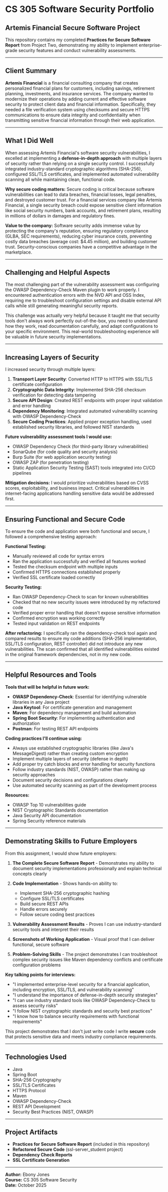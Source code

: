 # CS 305 Software Security Portfolio

## Artemis Financial Secure Software Project

This repository contains my completed **Practices for Secure Software Report** from Project Two, demonstrating my ability to implement enterprise-grade security features and conduct vulnerability assessments.

---

## Client Summary

**Artemis Financial** is a financial consulting company that creates personalized financial plans for customers, including savings, retirement planning, investments, and insurance services. The company wanted to modernize their operations by adding current and effective software security to protect client data and financial information. Specifically, they needed a file verification system using checksums and secure HTTPS communications to ensure data integrity and confidentiality when transmitting sensitive financial information through their web application.

---

## What I Did Well

When assessing Artemis Financial's software security vulnerabilities, I excelled at implementing a **defense-in-depth approach** with multiple layers of security rather than relying on a single security control. I successfully integrated industry-standard cryptographic algorithms (SHA-256), configured SSL/TLS certificates, and implemented automated vulnerability scanning all while maintaining clean, functional code.

**Why secure coding matters:** Secure coding is critical because software vulnerabilities can lead to data breaches, financial losses, legal penalties, and destroyed customer trust. For a financial services company like Artemis Financial, a single security breach could expose sensitive client information like social security numbers, bank accounts, and retirement plans, resulting in millions of dollars in damages and regulatory fines.

**Value to the company:** Software security adds immense value by protecting the company's reputation, ensuring regulatory compliance (GLBA, SEC requirements), reducing cyber insurance costs, preventing costly data breaches (average cost: $4.45 million), and building customer trust. Security-conscious companies have a competitive advantage in the marketplace.

---

## Challenging and Helpful Aspects

The most challenging part of the vulnerability assessment was configuring the OWASP Dependency-Check Maven plugin to work properly. I encountered authentication errors with the NVD API and OSS Index, requiring me to troubleshoot configuration settings and disable external API calls while still generating meaningful security reports.

This challenge was actually very helpful because it taught me that security tools don't always work perfectly out-of-the-box, you need to understand how they work, read documentation carefully, and adapt configurations to your specific environment. This real-world troubleshooting experience will be valuable in future security implementations.

---

## Increasing Layers of Security

I increased security through multiple layers:

1. **Transport Layer Security**: Converted HTTP to HTTPS with SSL/TLS certificate configuration
2. **Cryptographic Data Integrity**: Implemented SHA-256 checksum verification for detecting data tampering
3. **Secure API Design**: Created REST endpoints with proper input validation and error handling
4. **Dependency Monitoring**: Integrated automated vulnerability scanning with OWASP Dependency-Check
5. **Secure Coding Practices**: Applied proper exception handling, used established security libraries, and followed NIST standards

**Future vulnerability assessment tools I would use:**
- OWASP Dependency Check (for third-party library vulnerabilities)
- SonarQube (for code quality and security analysis)
- Burp Suite (for web application security testing)
- OWASP ZAP (for penetration testing)
- Static Application Security Testing (SAST) tools integrated into CI/CD pipelines

**Mitigation decisions:** I would prioritize vulnerabilities based on CVSS scores, exploitability, and business impact. Critical vulnerabilities in internet-facing applications handling sensitive data would be addressed first.

---

## Ensuring Functional and Secure Code

To ensure the code and application were both functional and secure, I followed a comprehensive testing approach:

**Functional Testing:**
- Manually reviewed all code for syntax errors
- Ran the application successfully and verified all features worked
- Tested the checksum endpoint with multiple inputs
- Confirmed HTTPS connections established properly
- Verified SSL certificate loaded correctly

**Security Testing:**
- Ran OWASP Dependency-Check to scan for known vulnerabilities
- Checked that no new security issues were introduced by my refactored code
- Verified proper error handling that doesn't expose sensitive information
- Confirmed encryption was working correctly
- Tested input validation on REST endpoints

**After refactoring:** I specifically ran the dependency-check tool again and compared results to ensure my code additions (SHA-256 implementation, SSL/TLS configuration, REST controller) did not introduce any new vulnerabilities. The scan confirmed that all identified vulnerabilities existed in the original framework dependencies, not in my new code.

---

## Helpful Resources and Tools

**Tools that will be helpful in future work:**
- **OWASP Dependency-Check**: Essential for identifying vulnerable libraries in any Java project
- **Java Keytool**: For certificate generation and management
- **Maven**: For dependency management and build automation
- **Spring Boot Security**: For implementing authentication and authorization
- **Postman**: For testing REST API endpoints

**Coding practices I'll continue using:**
- Always use established cryptographic libraries (like Java's MessageDigest) rather than creating custom encryption
- Implement multiple layers of security (defense in depth)
- Add proper try catch blocks and error handling for security functions
- Follow industry standards (NIST, OWASP) rather than making up security approaches
- Document security decisions and configurations clearly
- Use automated security scanning as part of the development process

**Resources:**
- OWASP Top 10 vulnerabilities guide
- NIST Cryptographic Standards documentation
- Java Security API documentation
- Spring Security reference materials

---

## Demonstrating Skills to Future Employers

From this assignment, I would show future employers:

1. **The Complete Secure Software Report** - Demonstrates my ability to document security implementations professionally and explain technical concepts clearly

2. **Code Implementation** - Shows hands-on ability to:
   - Implement SHA-256 cryptographic hashing
   - Configure SSL/TLS certificates
   - Build secure REST APIs
   - Handle errors securely
   - Follow secure coding best practices

3. **Vulnerability Assessment Results** - Proves I can use industry-standard security tools and interpret their results

4. **Screenshots of Working Application** - Visual proof that I can deliver functional, secure software

5. **Problem-Solving Skills** - The project demonstrates I can troubleshoot complex security issues like Maven dependency conflicts and certificate configuration problems

**Key talking points for interviews:**
- "I implemented enterprise-level security for a financial application, including encryption, SSL/TLS, and vulnerability scanning"
- "I understand the importance of defense-in-depth security strategies"
- "I can use industry standard tools like OWASP Dependency-Check to assess security risks"
- "I follow NIST cryptographic standards and security best practices"
- "I know how to balance security requirements with functional requirements"

This project demonstrates that I don't just write code I write **secure** code that protects sensitive data and meets industry compliance requirements.

---

## Technologies Used

- Java
- Spring Boot
- SHA-256 Cryptography
- SSL/TLS Certificates
- HTTPS Protocol
- Maven
- OWASP Dependency-Check
- REST API Development
- Security Best Practices (NIST, OWASP)

---

## Project Artifacts

- **Practices for Secure Software Report** (included in this repository)
- **Refactored Secure Code** (ssl-server_student project)
- **Dependency Check Reports**
- **SSL Certificate Generation**

---

**Author:** Ebony Jones  
**Course:** CS 305 Software Security  
**Date:** October 2025
